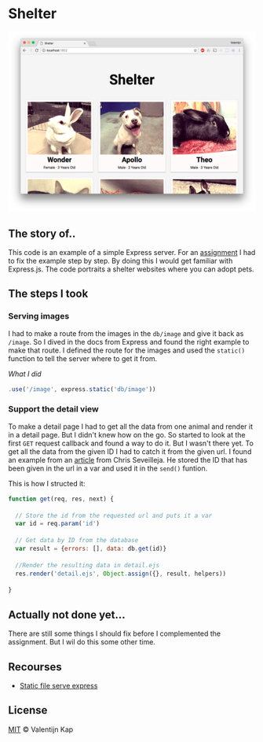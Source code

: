 # Shelter

![Banner][banner]

## The story of..
This code is an example of a simple Express server. For an [assignment](https://github.com/cmda-be/course-17-18/tree/master/examples/express-server) I had to fix the example step by step. By doing this I would get familiar with Express.js. The code portraits a shelter websites where you can adopt pets. 

## The steps I took

### Serving images
I had to make a route from the images in the `db/image` and give it back as `/image`. So I dived in the docs from Express and found the right example to make that route. I defined the route for the images and used the `static()` function to tell the server where to get it from.

*What I did*
```javascript
.use('/image', express.static('db/image'))
```

### Support the detail view
To make a detail page I had to get all the data from one animal and render it in a detail page. But I didn't knew how on the go. So started to look at the first `GET` request callback and found a way to do it. But I wasn't there yet. To get all the data from the given ID I had to catch it from the given url. I found an example from an [article](https://scotch.io/tutorials/use-expressjs-to-get-url-and-post-parameters) from Chris Seveilleja. He stored the ID that has been given in the url in a var and used it in the `send()` funtion.

This is how I structed it:

```javascript
function get(req, res, next) {

  // Store the id from the requested url and puts it a var
  var id = req.param('id')

  // Get data by ID from the database
  var result = {errors: [], data: db.get(id)} 

  //Render the resulting data in detail.ejs
  res.render('detail.ejs', Object.assign({}, result, helpers))

}
```

## Actually not done yet...
There are still some things I should fix before I complemented the assignment. But I wil do this some other time. 


## Recourses
* [Static file serve express](https://expressjs.com/en/starter/static-files.html)

## License

[MIT][mit] © Valentijn Kap

[mit]: license
[banner]: preview.png
